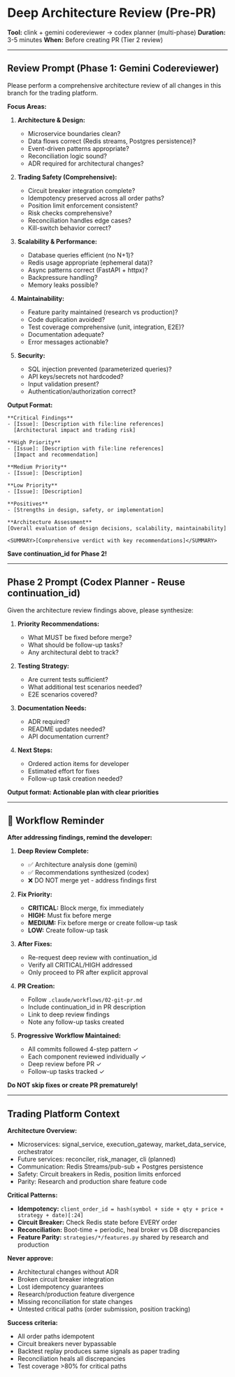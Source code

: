 # Deep Architecture Review (Pre-PR)

**Tool:** clink + gemini codereviewer → codex planner (multi-phase)
**Duration:** 3-5 minutes
**When:** Before creating PR (Tier 2 review)

---

## Review Prompt (Phase 1: Gemini Codereviewer)

Please perform a comprehensive architecture review of all changes in this branch for the trading platform.

**Focus Areas:**

1. **Architecture & Design:**
   - Microservice boundaries clean?
   - Data flows correct (Redis streams, Postgres persistence)?
   - Event-driven patterns appropriate?
   - Reconciliation logic sound?
   - ADR required for architectural changes?

2. **Trading Safety (Comprehensive):**
   - Circuit breaker integration complete?
   - Idempotency preserved across all order paths?
   - Position limit enforcement consistent?
   - Risk checks comprehensive?
   - Reconciliation handles edge cases?
   - Kill-switch behavior correct?

3. **Scalability & Performance:**
   - Database queries efficient (no N+1)?
   - Redis usage appropriate (ephemeral data)?
   - Async patterns correct (FastAPI + httpx)?
   - Backpressure handling?
   - Memory leaks possible?

4. **Maintainability:**
   - Feature parity maintained (research vs production)?
   - Code duplication avoided?
   - Test coverage comprehensive (unit, integration, E2E)?
   - Documentation adequate?
   - Error messages actionable?

5. **Security:**
   - SQL injection prevented (parameterized queries)?
   - API keys/secrets not hardcoded?
   - Input validation present?
   - Authentication/authorization correct?

**Output Format:**

```
**Critical Findings**
- [Issue]: [Description with file:line references]
  [Architectural impact and trading risk]

**High Priority**
- [Issue]: [Description with file:line references]
  [Impact and recommendation]

**Medium Priority**
- [Issue]: [Description]

**Low Priority**
- [Issue]: [Description]

**Positives**
- [Strengths in design, safety, or implementation]

**Architecture Assessment**
[Overall evaluation of design decisions, scalability, maintainability]

<SUMMARY>[Comprehensive verdict with key recommendations]</SUMMARY>
```

**Save continuation_id for Phase 2!**

---

## Phase 2 Prompt (Codex Planner - Reuse continuation_id)

Given the architecture review findings above, please synthesize:

1. **Priority Recommendations:**
   - What MUST be fixed before merge?
   - What should be follow-up tasks?
   - Any architectural debt to track?

2. **Testing Strategy:**
   - Are current tests sufficient?
   - What additional test scenarios needed?
   - E2E scenarios covered?

3. **Documentation Needs:**
   - ADR required?
   - README updates needed?
   - API documentation current?

4. **Next Steps:**
   - Ordered action items for developer
   - Estimated effort for fixes
   - Follow-up task creation needed?

**Output format: Actionable plan with clear priorities**

---

## 🔔 Workflow Reminder

**After addressing findings, remind the developer:**

1. **Deep Review Complete:**
   - ✅ Architecture analysis done (gemini)
   - ✅ Recommendations synthesized (codex)
   - ❌ DO NOT merge yet - address findings first

2. **Fix Priority:**
   - **CRITICAL:** Block merge, fix immediately
   - **HIGH:** Must fix before merge
   - **MEDIUM:** Fix before merge or create follow-up task
   - **LOW:** Create follow-up task

3. **After Fixes:**
   - Re-request deep review with continuation_id
   - Verify all CRITICAL/HIGH addressed
   - Only proceed to PR after explicit approval

4. **PR Creation:**
   - Follow `.claude/workflows/02-git-pr.md`
   - Include continuation_id in PR description
   - Link to deep review findings
   - Note any follow-up tasks created

5. **Progressive Workflow Maintained:**
   - All commits followed 4-step pattern ✓
   - Each component reviewed individually ✓
   - Deep review before PR ✓
   - Follow-up tasks tracked ✓

**Do NOT skip fixes or create PR prematurely!**

---

## Trading Platform Context

**Architecture Overview:**
- Microservices: signal_service, execution_gateway, market_data_service, orchestrator
- Future services: reconciler, risk_manager, cli (planned)
- Communication: Redis Streams/pub-sub + Postgres persistence
- Safety: Circuit breakers in Redis, position limits enforced
- Parity: Research and production share feature code

**Critical Patterns:**
- **Idempotency:** `client_order_id = hash(symbol + side + qty + price + strategy + date)[:24]`
- **Circuit Breaker:** Check Redis state before EVERY order
- **Reconciliation:** Boot-time + periodic, heal broker vs DB discrepancies
- **Feature Parity:** `strategies/*/features.py` shared by research and production

**Never approve:**
- Architectural changes without ADR
- Broken circuit breaker integration
- Lost idempotency guarantees
- Research/production feature divergence
- Missing reconciliation for state changes
- Untested critical paths (order submission, position tracking)

**Success criteria:**
- All order paths idempotent
- Circuit breakers never bypassable
- Backtest replay produces same signals as paper trading
- Reconciliation heals all discrepancies
- Test coverage >80% for critical paths

